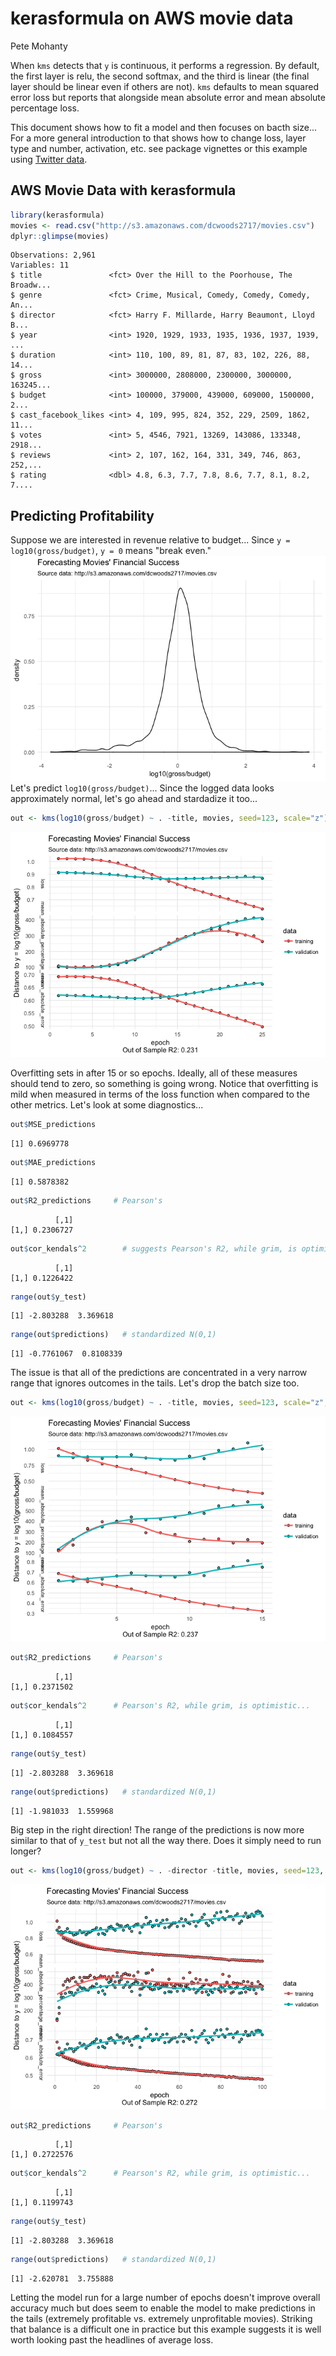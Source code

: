 kerasformula on AWS movie data
================
Pete Mohanty

When `kms` detects that `y` is continuous, it performs a regression. By default, the first layer is relu, the second softmax, and the third is linear (the final layer should be linear even if others are not). `kms` defaults to mean squared error loss but reports that alongside mean absolute error and mean absolute percentage loss.

This document shows how to fit a model and then focuses on bacth size... For a more general introduction to that shows how to change loss, layer type and number, activation, etc. see package vignettes or this example using [Twitter data](https://tensorflow.rstudio.com/blog/analyzing-rtweet-data-with-kerasformula.html).

AWS Movie Data with kerasformula
--------------------------------

``` r
library(kerasformula)
movies <- read.csv("http://s3.amazonaws.com/dcwoods2717/movies.csv")
dplyr::glimpse(movies)
```

    Observations: 2,961
    Variables: 11
    $ title               <fct> Over the Hill to the Poorhouse, The Broadw...
    $ genre               <fct> Crime, Musical, Comedy, Comedy, Comedy, An...
    $ director            <fct> Harry F. Millarde, Harry Beaumont, Lloyd B...
    $ year                <int> 1920, 1929, 1933, 1935, 1936, 1937, 1939, ...
    $ duration            <int> 110, 100, 89, 81, 87, 83, 102, 226, 88, 14...
    $ gross               <int> 3000000, 2808000, 2300000, 3000000, 163245...
    $ budget              <int> 100000, 379000, 439000, 609000, 1500000, 2...
    $ cast_facebook_likes <int> 4, 109, 995, 824, 352, 229, 2509, 1862, 11...
    $ votes               <int> 5, 4546, 7921, 13269, 143086, 133348, 2918...
    $ reviews             <int> 2, 107, 162, 164, 331, 349, 746, 863, 252,...
    $ rating              <dbl> 4.8, 6.3, 7.7, 7.8, 8.6, 7.7, 8.1, 8.2, 7....

Predicting Profitability
------------------------

Suppose we are interested in revenue relative to budget... Since `y = log10(gross/budget)`, `y = 0` means "break even." ![](predicting_film_profits_files/figure-markdown_github-ascii_identifiers/unnamed-chunk-3-1.png) Let's predict `log10(gross/budget)`... Since the logged data looks approximately normal, let's go ahead and stardadize it too...

``` r
out <- kms(log10(gross/budget) ~ . -title, movies, seed=123, scale="z")
```

![](predicting_film_profits_files/figure-markdown_github-ascii_identifiers/unnamed-chunk-5-1.png)

Overfitting sets in after 15 or so epochs. Ideally, all of these measures should tend to zero, so something is going wrong. Notice that overfitting is mild when measured in terms of the loss function when compared to the other metrics. Let's look at some diagnostics...

``` r
out$MSE_predictions
```

    [1] 0.6969778

``` r
out$MAE_predictions
```

    [1] 0.5878382

``` r
out$R2_predictions     # Pearson's
```

              [,1]
    [1,] 0.2306727

``` r
out$cor_kendals^2        # suggests Pearson's R2, while grim, is optimistic...
```

              [,1]
    [1,] 0.1226422

``` r
range(out$y_test)
```

    [1] -2.803288  3.369618

``` r
range(out$predictions)   # standardized N(0,1)
```

    [1] -0.7761067  0.8108339

The issue is that all of the predictions are concentrated in a very narrow range that ignores outcomes in the tails. Let's drop the batch size too.

``` r
out <- kms(log10(gross/budget) ~ . -title, movies, seed=123, scale="z", batch_size = 1, Nepochs = 15)
```

![](predicting_film_profits_files/figure-markdown_github-ascii_identifiers/unnamed-chunk-8-1.png)

``` r
out$R2_predictions     # Pearson's
```

              [,1]
    [1,] 0.2371502

``` r
out$cor_kendals^2      # Pearson's R2, while grim, is optimistic...
```

              [,1]
    [1,] 0.1084557

``` r
range(out$y_test)
```

    [1] -2.803288  3.369618

``` r
range(out$predictions)   # standardized N(0,1)
```

    [1] -1.981033  1.559968

Big step in the right direction! The range of the predictions is now more similar to that of `y_test` but not all the way there. Does it simply need to run longer?

``` r
out <- kms(log10(gross/budget) ~ . -director -title, movies, seed=123, scale="z", batch_size = 1, Nepochs = 100)
```

![](predicting_film_profits_files/figure-markdown_github-ascii_identifiers/unnamed-chunk-11-1.png)

``` r
out$R2_predictions     # Pearson's
```

              [,1]
    [1,] 0.2722576

``` r
out$cor_kendals^2      # Pearson's R2, while grim, is optimistic...
```

              [,1]
    [1,] 0.1199743

``` r
range(out$y_test)
```

    [1] -2.803288  3.369618

``` r
range(out$predictions)   # standardized N(0,1)
```

    [1] -2.620781  3.755888

Letting the model run for a large number of epochs doesn't improve overall accuracy much but does seem to enable the model to make predictions in the tails (extremely profitable vs. extremely unprofitable movies). Striking that balance is a difficult one in practice but this example suggests it is well worth looking past the headlines of average loss.
